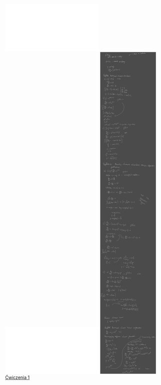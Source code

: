 ![AM2-Wyklad_01](/Notatki/Semestr%202/Analiza%20matematyczna%202.3A/Wyk%C5%82ady/Wyk%C5%82ad%201/AM2-Wyklad_01.pdf)
![Wyklad_1a](/Notatki/Semestr%202/Analiza%20matematyczna%202.3A/Wyk%C5%82ady/Wyk%C5%82ad%201/Wyklad_1a.pdf)
![Drawing 2023-03-01 13.22.02.excalidraw](/Notatki/Semestr%202/Analiza%20matematyczna%202.3A/Wyk%C5%82ady/Wyk%C5%82ad%201/Drawing%202023-03-01%2013.22.02.excalidraw.svg)[Ćwiczenia 1](/Notatki/Semestr%202/Analiza%20matematyczna%202.3A/%C4%86wiczenia/%C4%86wiczenia%201/%C4%86wiczenia%201.md)